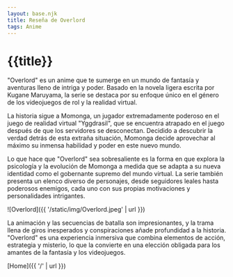 ```yaml
---
layout: base.njk
title: Reseña de Overlord
tags: Anime
---
```


# {{title}}

"Overlord" es un anime que te sumerge en un mundo de fantasía y aventuras lleno de intriga y poder. Basado en la novela ligera escrita por Kugane Maruyama, la serie se destaca por su enfoque único en el género de los videojuegos de rol y la realidad virtual.

La historia sigue a Momonga, un jugador extremadamente poderoso en el juego de realidad virtual "Yggdrasil", que se encuentra atrapado en el juego después de que los servidores se desconectan. Decidido a descubrir la verdad detrás de esta extraña situación, Momonga decide aprovechar al máximo su inmensa habilidad y poder en este nuevo mundo.

Lo que hace que "Overlord" sea sobresaliente es la forma en que explora la psicología y la evolución de Momonga a medida que se adapta a su nueva identidad como el gobernante supremo del mundo virtual. La serie también presenta un elenco diverso de personajes, desde seguidores leales hasta poderosos enemigos, cada uno con sus propias motivaciones y personalidades intrigantes.

![Overlord]({{ '/static/img/Overlord.jpeg' | url }})

La animación y las secuencias de batalla son impresionantes, y la trama llena de giros inesperados y conspiraciones añade profundidad a la historia. "Overlord" es una experiencia inmersiva que combina elementos de acción, estrategia y misterio, lo que la convierte en una elección obligada para los amantes de la fantasía y los videojuegos.

[Home]({{ '/' | url }})
